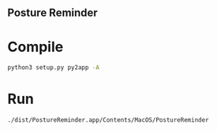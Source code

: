 ## Posture Reminder
# Compile
```bash
python3 setup.py py2app -A
```

# Run
```bash
./dist/PostureReminder.app/Contents/MacOS/PostureReminder
```